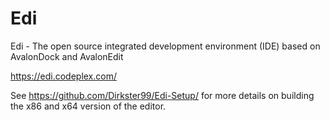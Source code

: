 # Edi
Edi - The open source integrated development environment (IDE) based on AvalonDock and AvalonEdit

https://edi.codeplex.com/

See https://github.com/Dirkster99/Edi-Setup/ for more details on building the x86 and x64 version of the editor.
